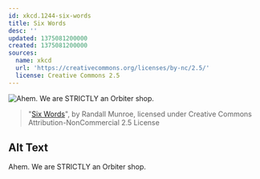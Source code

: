 ```yaml
---
id: xkcd.1244-six-words
title: Six Words
desc: ''
updated: 1375081200000
created: 1375081200000
sources:
  name: xkcd
  url: 'https://creativecommons.org/licenses/by-nc/2.5/'
  license: Creative Commons 2.5
---
```

![Ahem. We are STRICTLY an Orbiter shop.](https://imgs.xkcd.com/comics/six_words.png)
> "[Six Words](https://xkcd.com/1244/)", by Randall Munroe, licensed under Creative Commons Attribution-NonCommercial 2.5 License

## Alt Text
Ahem. We are STRICTLY an Orbiter shop.
